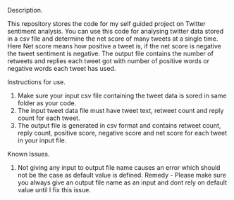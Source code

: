 Description.

This repository stores the code for my self guided project on Twitter sentiment analysis.
You can use this code for analysing twitter data stored in a csv file and determine the net score of many tweets at a single time.
Here Net score means how positive a tweet is, if the net score is negative the tweet sentiment is negative.
The output file contains the number of retweets and replies each tweet got with number of positive words or negative words each tweet has used.

Instructions for use.
1) Make sure your input csv file containing the tweet data is sored in same folder as your code.
2) The input tweet data file must have tweet text, retweet count and reply count for each tweet.
3) The output file is generated in csv format and contains retweet count, reply count, positive score, negative score and net score for each tweet in your input file.

Known Issues.
1) Not giving any input to output file name causes an error which should not be the case as default value is defined. 
Remedy - Please make sure you always give an output file name as an input and dont rely on default value until I fix this issue. 
